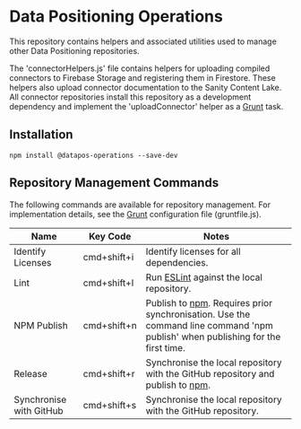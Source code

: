 # Data Positioning Operations

This repository contains helpers and associated utilities used to manage other Data Positioning repositories.

The 'connectorHelpers.js' file contains helpers for uploading compiled connectors to Firebase Storage and registering them in Firestore. These helpers also upload connector documentation to the Sanity Content Lake. All connector repositories install this repository as a development dependency and implement the 'uploadConnector' helper as a [Grunt](https://gruntjs.com/) task.

## Installation

```
npm install @datapos-operations --save-dev
```

## Repository Management Commands

The following commands are available for repository management. For implementation details, see the [Grunt](https://gruntjs.com/) configuration file (gruntfile.js).

| Name                    | Key Code    | Notes                                                                                                                                                    |
| ----------------------- | ----------- | -------------------------------------------------------------------------------------------------------------------------------------------------------- |
| Identify Licenses       | cmd+shift+i | Identify licenses for all dependencies.                                                                                                                  |
| Lint                    | cmd+shift+l | Run [ESLint](https://eslint.org/) against the local repository.                                                                                          |
| NPM Publish             | cmd+shift+n | Publish to [npm](https://www.npmjs.com/). Requires prior synchronisation. Use the command line command 'npm publish' when publishing for the first time. |
| Release                 | cmd+shift+r | Synchronise the local repository with the GitHub repository and publish to [npm](https://www.npmjs.com/).                                                |
| Synchronise with GitHub | cmd+shift+s | Synchronise the local repository with the GitHub repository.                                                                                             |
